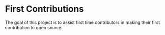 # First Contributions

The goal of this project is to assist first time contributors in making their first contribution to open source. 
